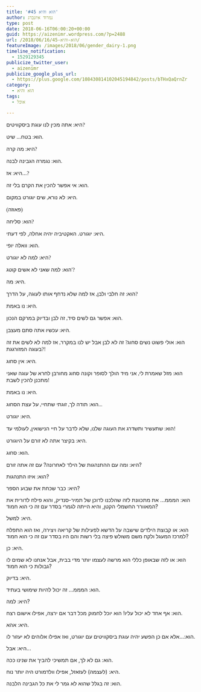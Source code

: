 ```yaml
---
title: 'הוא והיא #45'
author: נמרוד איזנברג
type: post
date: 2018-06-16T06:00:20+00:00
guid: https://aizenimr.wordpress.com/?p=2488
url: /2018/06/16/הוא-והיא-45/
featureImage: /images/2018/06/gender_dairy-1.png
timeline_notification:
  - 1529129345
publicize_twitter_user:
  - aizenimr
publicize_google_plus_url:
  - https://plus.google.com/108430814102045194842/posts/bTHxQaQrnZr
category:
  - הוא והיא
tags:
  - אוכל

---
```

<span lang="he-IL">היא</span><span style="font-family:Liberation Serif, serif;"><span lang="en-US">: </span></span><span lang="he-IL">אתה מכין לנו עוגת ביסקוויטים</span><span style="font-family:Liberation Serif, serif;"><span lang="en-US">?</span></span>

<span lang="he-IL">הוא</span><span style="font-family:Liberation Serif, serif;"><span lang="en-US">: </span></span><span lang="he-IL">בטח… שיט</span><span style="font-family:Liberation Serif, serif;"><span lang="en-US">.</span></span>

<span lang="he-IL">היא</span><span style="font-family:Liberation Serif, serif;"><span lang="en-US">: </span></span><span lang="he-IL">מה קרה</span><span style="font-family:Liberation Serif, serif;"><span lang="en-US">?</span></span>

<span lang="he-IL">הוא</span><span style="font-family:Liberation Serif, serif;"><span lang="en-US">: </span></span><span lang="he-IL">נגמרה הגבינה לבנה</span><span style="font-family:Liberation Serif, serif;"><span lang="en-US">.</span></span>

<span lang="he-IL">היא</span><span style="font-family:Liberation Serif, serif;"><span lang="en-US">: </span></span><span lang="he-IL">אז…</span><span style="font-family:Liberation Serif, serif;"><span lang="en-US">?</span></span>

<span lang="he-IL">הוא</span><span style="font-family:Liberation Serif, serif;"><span lang="en-US">: </span></span><span lang="he-IL">אי אפשר להכין את הקרם בלי זה</span><span style="font-family:Liberation Serif, serif;"><span lang="en-US">.</span></span>

<span lang="he-IL">היא</span><span style="font-family:Liberation Serif, serif;"><span lang="en-US">: </span></span><span lang="he-IL">לא נורא</span><span style="font-family:Liberation Serif, serif;"><span lang="en-US">, </span></span><span lang="he-IL">שים יוגורט במקום</span><span style="font-family:Liberation Serif, serif;"><span lang="en-US">.</span></span>

<span style="font-family:Liberation Serif, serif;"><span lang="en-US">(</span></span><span lang="he-IL">פאוזה</span><span style="font-family:Liberation Serif, serif;"><span lang="en-US">)</span></span>

<span lang="he-IL">הוא</span><span style="font-family:Liberation Serif, serif;"><span lang="en-US">: </span></span><span lang="he-IL">סליחה</span><span style="font-family:Liberation Serif, serif;"><span lang="en-US">?</span></span>

<span lang="he-IL">היא</span><span lang="en-US">: </span><span lang="he-IL">יוגורט</span><span lang="en-US">. האקטיביה יהיה אחלה, </span><span lang="he-IL">לפי דעתי</span><span lang="en-US">.</span>

<span lang="he-IL">הוא</span><span style="font-family:Liberation Serif, serif;"><span lang="en-US">: </span></span><span lang="he-IL">וואלה יופי</span><span style="font-family:Liberation Serif, serif;"><span lang="en-US">.</span></span>

<span lang="he-IL">היא</span><span style="font-family:Liberation Serif, serif;"><span lang="en-US">: </span></span><span lang="he-IL">למה לא יוגורט</span><span style="font-family:Liberation Serif, serif;"><span lang="en-US">?</span></span>

<span lang="he-IL">הוא</span><span style="font-family:Liberation Serif, serif;"><span lang="en-US">: </span></span><span lang="he-IL">למה שאני לא אשים קוטג</span><span style="font-family:Liberation Serif, serif;"><span lang="en-US">'?</span></span>

<span lang="he-IL">היא</span><span style="font-family:Liberation Serif, serif;"><span lang="en-US">: </span></span><span lang="he-IL">מה</span><span style="font-family:Liberation Serif, serif;"><span lang="en-US">.</span></span>

<span lang="he-IL">הוא</span><span style="font-family:Liberation Serif, serif;"><span lang="en-US">: </span></span><span lang="he-IL">זה חלבי ולבן</span><span style="font-family:Liberation Serif, serif;"><span lang="en-US">, </span></span><span lang="he-IL">אז למה שלא נדחף אותו לעוגה, על הדרך</span><span style="font-family:Liberation Serif, serif;"><span lang="en-US">?</span></span>

<span lang="he-IL">היא</span><span style="font-family:Liberation Serif, serif;"><span lang="en-US">: </span></span><span lang="he-IL">נו באמת</span><span style="font-family:Liberation Serif, serif;"><span lang="en-US">.</span></span>

<span lang="he-IL">הוא</span><span style="font-family:Liberation Serif, serif;"><span lang="en-US">: </span></span><span lang="he-IL">אפשר גם לשים סיד</span><span style="font-family:Liberation Serif, serif;"><span lang="en-US">, </span></span><span lang="he-IL">זה לבן ובדיוק במרקם הנכון</span><span style="font-family:Liberation Serif, serif;"><span lang="en-US">.</span></span>

<span lang="he-IL">היא</span><span style="font-family:Liberation Serif, serif;"><span lang="en-US">: </span></span><span lang="he-IL">עכשיו אתה סתם מעצבן</span><span style="font-family:Liberation Serif, serif;"><span lang="en-US">.</span></span>

<span lang="he-IL">הוא</span><span style="font-family:Liberation Serif, serif;"><span lang="en-US">: </span></span><span lang="he-IL">אולי פשוט נשים סחוג</span><span style="font-family:Liberation Serif, serif;"><span lang="en-US">? </span></span><span lang="he-IL">זה לא לבן אבל יש לנו במקרר</span><span style="font-family:Liberation Serif, serif;"><span lang="en-US">, </span></span><span lang="he-IL">אז למה לא לשים את זה בעוגה המזורגגת</span><span style="font-family:Liberation Serif, serif;"><span lang="en-US">?!</span></span>

<span lang="he-IL">היא</span><span style="font-family:Liberation Serif, serif;"><span lang="en-US">: </span></span><span lang="he-IL">אין סחוג</span><span style="font-family:Liberation Serif, serif;"><span lang="en-US">.</span></span>

<span lang="he-IL">הוא</span><span style="font-family:Liberation Serif, serif;"><span lang="en-US">: </span></span><span lang="he-IL">מזל שאמרת לי</span><span style="font-family:Liberation Serif, serif;"><span lang="en-US">, </span></span><span lang="he-IL">אני מיד הולך לסופר וקונה סחוג מחורבן לחרא של עוגה שאני מתכנן להכין לשבת</span><span style="font-family:Liberation Serif, serif;"><span lang="en-US">!</span></span>

<span lang="he-IL">היא</span><span style="font-family:Liberation Serif, serif;"><span lang="en-US">: </span></span><span lang="he-IL">נו באמת</span><span style="font-family:Liberation Serif, serif;"><span lang="en-US">.</span></span>

<span lang="he-IL">הוא</span><span style="font-family:Liberation Serif, serif;"><span lang="en-US">: </span></span><span lang="he-IL">תודה לך</span><span style="font-family:Liberation Serif, serif;"><span lang="en-US">, </span></span><span lang="he-IL">זוגתי שתחיי</span><span style="font-family:Liberation Serif, serif;"><span lang="en-US">, </span></span><span lang="he-IL">על עצת הסחוג</span><span style="font-family:Liberation Serif, serif;"><span lang="en-US">...</span></span>

<span lang="he-IL">היא</span><span style="font-family:Liberation Serif, serif;"><span lang="en-US">: </span></span><span lang="he-IL">יוגורט</span><span style="font-family:Liberation Serif, serif;"><span lang="en-US">.</span></span>

<span lang="he-IL">הוא</span><span style="font-family:Liberation Serif, serif;"><span lang="en-US">: </span></span><span lang="he-IL">שתעשיר ותשדרג את העוגה שלנו</span><span style="font-family:Liberation Serif, serif;"><span lang="en-US">, </span></span><span lang="he-IL">שלא לדבר על חיי הנישואין</span><span style="font-family:Liberation Serif, serif;"><span lang="en-US">, </span></span><span lang="he-IL">לעולמי עד</span><span style="font-family:Liberation Serif, serif;"><span lang="en-US">!</span></span>

<span lang="he-IL">היא</span><span style="font-family:Liberation Serif, serif;"><span lang="en-US">: </span></span><span lang="he-IL">בקיצר אתה לא זורם על היוגורט</span><span style="font-family:Liberation Serif, serif;"><span lang="en-US">.</span></span>

<span lang="he-IL">הוא</span><span style="font-family:Liberation Serif, serif;"><span lang="en-US">: </span></span><span lang="he-IL">סחוג.</span>

היא: ומה עם ההתנהגות של הילד לאחרונה? עם זה אתה זורם?

הוא: איזו התנהגות?

היא: כבר שכחת את שבוע הספר?

הוא: המממ... את מתכוונת לזה שהלכנו לדוכן של תמיר-סנדיק, והוא פילח לדורית את המאוורר החשמלי הקטן, והיא הייתה לגמרי בסדר עם זה כי הוא חמוד?

היא: למשל.

הוא: או קבוצת הילדים שישבה על הדשא לפעילות של קריאה ויצירה, ואז הוא התפלח למרכז המעגל ולקח משם משולש פיצה בלי רשות והם היו בסדר עם זה כי הוא חמוד?

היא: כן.

הוא: או לזה שבאופן כללי הוא מרשה לעצמו יותר מדי בבית, אבל אנחנו לא שמים לו גבולות כי הוא חמוד?

היא: בדיוק.

הוא: המממ... זה יכול להיות שימושי בעתיד.

היא: למה?

הוא: אף אחד לא יכול עליו! הוא יוכל לחמוק מכל דבר אם ירצה, אפילו אישום רצח.

היא: אהא.

הוא:...אלא אם כן הפשע יהיה עוגת ביסקוויטים עם יוגורט, ואז אפילו אלוהים לא יעזור לו.

היא: אבל...

הוא: גם לא לך, אם תמשיכי להביך את שנינו ככה.

היא: (לעצמה) לעזאזל, אפילו וולדמורט היה יותר נוח.

הוא: זה בגלל שהוא לא גמר לי את כל הגבינה הלבנה.